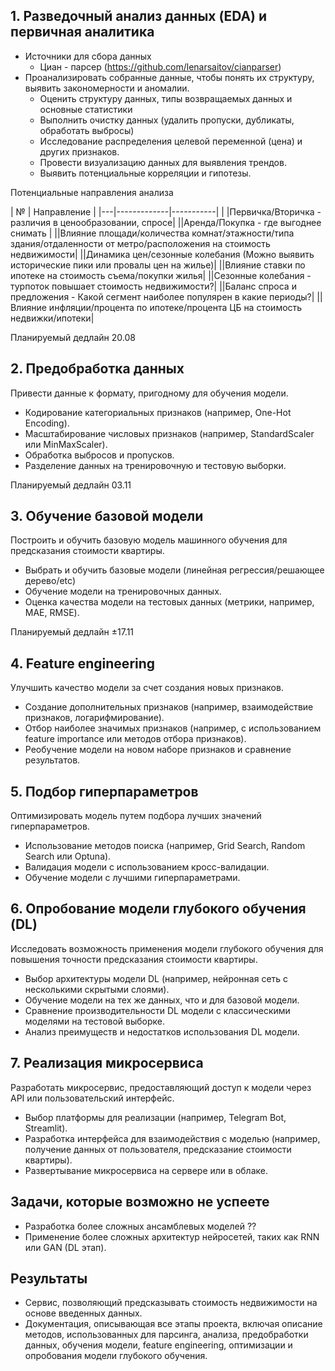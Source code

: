 ## 1. Разведочный анализ данных (EDA) и первичная аналитика

- Источники для сбора данных
  - Циан - парсер (https://github.com/lenarsaitov/cianparser)
- Проанализировать собранные данные, чтобы понять их структуру, выявить закономерности и аномалии.
  - Оценить структуру данных, типы возвращаемых данных и основные статистики
  - Выполнить очистку данных (удалить пропуски, дубликаты, обработать выбросы)
  - Исследование распределения целевой переменной (цена) и других признаков.
  - Провести визуализацию данных для выявления трендов.
  - Выявить потенциальные корреляции и гипотезы.

Потенциальные направления анализа


| № | Направление |
|---|-------------|-----------|
| |Первичка/Вторичка - различия в ценообразовании, спросе|
||Аренда/Покупка - где выгоднее снимать                  |
||Влияние площади/количества комнат/этажности/типа здания/отдаленности от метро/расположения на стоимость недвижимости|
||Динамика цен/сезонные колебания (Можно выявить исторические пики или провалы цен на жилье)|
||Влияние ставки по ипотеке на стоимость съема/покупки жилья|
||Сезонные колебания - турпоток повышает стоимость недвижимости?|
||Баланс спроса и предложения - Какой сегмент наиболее популярен в какие периоды?|
||Влияние инфляции/процента по ипотеке/процента ЦБ на стоимость недвижки/ипотеки|



Планируемый дедлайн 20.08

## 2. Предобработка данных

Привести данные к формату, пригодному для обучения модели.

- Кодирование категориальных признаков (например, One-Hot Encoding).
- Масштабирование числовых признаков (например, StandardScaler или MinMaxScaler).
- Обработка выбросов и пропусков.
- Разделение данных на тренировочную и тестовую выборки.

Планируемый дедлайн 03.11

## 3. Обучение базовой модели

Построить и обучить базовую модель машинного обучения для предсказания стоимости квартиры.

- Выбрать и обучить базовые модели (линейная регрессия/решающее дерево/etc)
- Обучение модели на тренировочных данных.
- Оценка качества модели на тестовых данных (метрики, например, MAE, RMSE).

Планируемый дедлайн ±17.11

## 4. Feature engineering

Улучшить качество модели за счет создания новых признаков.

- Создание дополнительных признаков (например, взаимодействие признаков, логарифмирование).
- Отбор наиболее значимых признаков (например, с использованием feature importance или методов отбора признаков).
- Реобучение модели на новом наборе признаков и сравнение результатов.

## 5. Подбор гиперпараметров

Оптимизировать модель путем подбора лучших значений гиперпараметров.

- Использование методов поиска (например, Grid Search, Random Search или Optuna).
- Валидация модели с использованием кросс-валидации.
- Обучение модели с лучшими гиперпараметрами.

## 6. Опробование модели глубокого обучения (DL)

Исследовать возможность применения модели глубокого обучения для повышения точности предсказания стоимости квартиры.

- Выбор архитектуры модели DL (например, нейронная сеть с несколькими скрытыми слоями).
- Обучение модели на тех же данных, что и для базовой модели.
- Сравнение производительности DL модели с классическими моделями на тестовой выборке.
- Анализ преимуществ и недостатков использования DL модели.

## 7. Реализация микросервиса

Разработать микросервис, предоставляющий доступ к модели через API или пользовательский интерфейс.

- Выбор платформы для реализации (например, Telegram Bot, Streamlit).
- Разработка интерфейса для взаимодействия с моделью (например, получение данных от пользователя, предсказание стоимости квартиры).
- Развертывание микросервиса на сервере или в облаке.

## Задачи, которые возможно не успеете

- Разработка более сложных ансамблевых моделей ??
- Применение более сложных архитектур нейросетей, таких как RNN или GAN (DL этап).

## Результаты

- Сервис, позволяющий предсказывать стоимость недвижимости на основе введенных данных.
- Документация, описывающая все этапы проекта, включая описание методов, использованных для парсинга, анализа, предобработки данных, обучения модели, feature engineering, оптимизации и опробования модели глубокого обучения.
